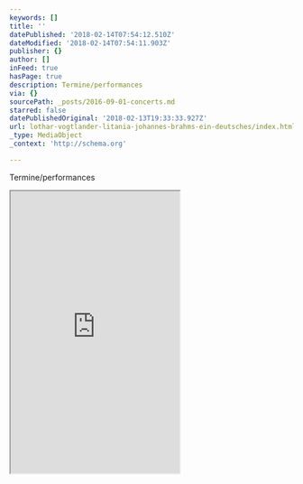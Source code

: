 ```yaml
---
keywords: []
title: ''
datePublished: '2018-02-14T07:54:12.510Z'
dateModified: '2018-02-14T07:54:11.903Z'
publisher: {}
author: []
inFeed: true
hasPage: true
description: Termine/performances
via: {}
sourcePath: _posts/2016-09-01-concerts.md
starred: false
datePublishedOriginal: '2018-02-13T19:33:33.927Z'
url: lothar-vogtlander-litania-johannes-brahms-ein-deutsches/index.html
_type: MediaObject
_context: 'http://schema.org'

---
```

Termine/performances

<iframe src="https://the-grid.github.io/ed-userhtml/?g=eJxtj0EKgzAURK8iH9ql0RKLiLFQaO9h4jdJG438RIo9fbVCV93NDI9hprY9tQMmgZQAE-MUKsZU63DsWkq199phqvzwyxgOErvLxpdxVFzm4awVFc9Hzt0cil5yGQ480-TnKf3TdFTxLW4z-QkPp_sVydkRkhAXhwKkpw6pSjJIXraLRkCZrdqg1SYKKDbzHbyDAlYfFHm3lmgBCwZoarZ_aj5550ur" height="500" style=""></iframe>